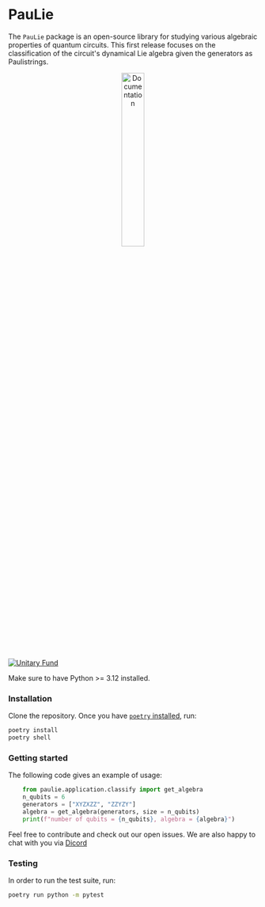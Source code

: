 # PauLie
The `PauLie` package is an open-source library for studying various algebraic properties of quantum circuits.  This
first release focuses on the classification of the circuit's dynamical Lie algebra given the generators as Paulistrings.

<p align="center">
  <a href="https://qpaulie.github.io/PauLie/">
  <img width=30% src="https://img.shields.io/badge/documentation-blue?style=for-the-badge&logo=read%20the%20docs" alt="Documentation" />
  </a>
</p>


[![Unitary Fund](https://img.shields.io/badge/Supported%20By-UNITARY%20FUND-brightgreen.svg?style=for-the-badge)](https://unitary.fund)

Make sure to have Python >= 3.12 installed.

### Installation
Clone the repository. Once you have [`poetry` installed](https://python-poetry.org/docs/#installation), run:

```sh
poetry install
poetry shell
```

### Getting started 

The following code gives an example of usage:

```python
    from paulie.application.classify import get_algebra
    n_qubits = 6
    generators = ["XYZXZZ", "ZZYZY"]
    algebra = get_algebra(generators, size = n_qubits)
    print(f"number of qubits = {n_qubits}, algebra = {algebra}")
```

Feel free to contribute and check out our open issues. We are also happy to chat with you via [Dicord](https://discord.gg/unitary-fund-764231928676089909)

### Testing

In order to run the test suite, run:

```sh
poetry run python -m pytest
```


